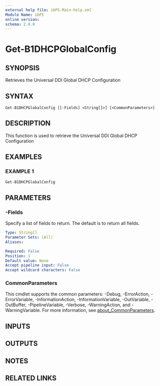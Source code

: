 ```yaml
---
external help file: ibPS-Main-help.xml
Module Name: ibPS
online version:
schema: 2.0.0
---
```


# Get-B1DHCPGlobalConfig

## SYNOPSIS
Retrieves the Universal DDI Global DHCP Configuration

## SYNTAX

```
Get-B1DHCPGlobalConfig [[-Fields] <String[]>] [<CommonParameters>]
```

## DESCRIPTION
This function is used to retrieve the Universal DDI Global DHCP Configuration

## EXAMPLES

### EXAMPLE 1
```powershell
Get-B1DHCPGlobalConfig
```

## PARAMETERS

### -Fields
Specify a list of fields to return.
The default is to return all fields.

```yaml
Type: String[]
Parameter Sets: (All)
Aliases:

Required: False
Position: 1
Default value: None
Accept pipeline input: False
Accept wildcard characters: False
```

### CommonParameters
This cmdlet supports the common parameters: -Debug, -ErrorAction, -ErrorVariable, -InformationAction, -InformationVariable, -OutVariable, -OutBuffer, -PipelineVariable, -Verbose, -WarningAction, and -WarningVariable. For more information, see [about_CommonParameters](http://go.microsoft.com/fwlink/?LinkID=113216).

## INPUTS

## OUTPUTS

## NOTES

## RELATED LINKS
